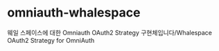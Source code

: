 # omniauth-whalespace
웨일 스페이스에 대한 Omniauth OAuth2 Strategy 구현체입니다/Whalespace OAuth2 Strategy for OmniAuth
